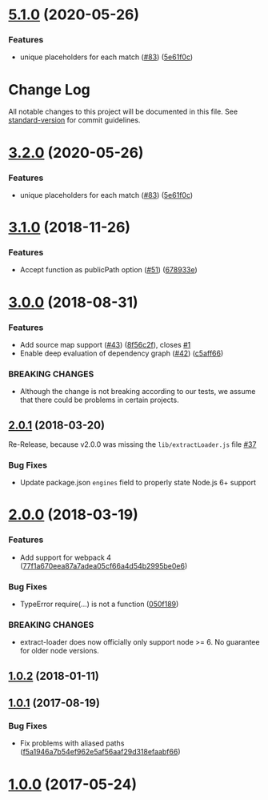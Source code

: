 # [5.1.0](https://github.com/peerigon/extract-loader/compare/v5.0.1...v5.1.0) (2020-05-26)


### Features

* unique placeholders for each match ([#83](https://github.com/peerigon/extract-loader/issues/83)) ([5e61f0c](https://github.com/peerigon/extract-loader/commit/5e61f0c345763d18d3f1be3622cabc86dac8077d))

# Change Log

All notable changes to this project will be documented in this file. See [standard-version](https://github.com/conventional-changelog/standard-version) for commit guidelines.

<a name="3.2.0"></a>
# [3.2.0](https://github.com/peerigon/extract-loader/compare/v5.0.1...v3.2.0) (2020-05-26)


### Features

* unique placeholders for each match ([#83](https://github.com/peerigon/extract-loader/issues/83)) ([5e61f0c](https://github.com/peerigon/extract-loader/commit/5e61f0c))



<a name="3.1.0"></a>
# [3.1.0](https://github.com/peerigon/extract-loader/compare/v3.0.0...v3.1.0) (2018-11-26)


### Features

* Accept function as publicPath option ([#51](https://github.com/peerigon/extract-loader/issues/51)) ([678933e](https://github.com/peerigon/extract-loader/commit/678933e))



<a name="3.0.0"></a>
# [3.0.0](https://github.com/peerigon/extract-loader/compare/v2.0.1...v3.0.0) (2018-08-31)


### Features

* Add source map support ([#43](https://github.com/peerigon/extract-loader/issues/43)) ([8f56c2f](https://github.com/peerigon/extract-loader/commit/8f56c2f)), closes [#1](https://github.com/peerigon/extract-loader/issues/1)
* Enable deep evaluation of dependency graph ([#42](https://github.com/peerigon/extract-loader/issues/42)) ([c5aff66](https://github.com/peerigon/extract-loader/commit/c5aff66))


### BREAKING CHANGES

* Although the change is not breaking according to our tests, we assume that there could be problems in certain projects.



<a name="2.0.1"></a>
## [2.0.1](https://github.com/peerigon/extract-loader/compare/v2.0.0...v2.0.1) (2018-03-20)

Re-Release, because v2.0.0 was missing the `lib/extractLoader.js` file [#37](https://github.com/peerigon/extract-loader/issues/37)

### Bug Fixes
*   Update package.json `engines` field to properly state Node.js 6+ support

<a name="2.0.0"></a>

# [2.0.0](https://github.com/peerigon/extract-loader/compare/v1.0.2...v2.0.0) (2018-03-19)

### Features

*   Add support for webpack 4 ([77f1a670eea87a7adea05cf66a4d54b2995be0e6](https://github.com/peerigon/extract-loader/commit/77f1a670eea87a7adea05cf66a4d54b2995be0e6))

### Bug Fixes

*   TypeError require(...) is not a function ([050f189](https://github.com/peerigon/extract-loader/commit/050f189))

### BREAKING CHANGES

*   extract-loader does now officially only support node >= 6. No guarantee for older node versions.

<a name="1.0.2"></a>

## [1.0.2](https://github.com/peerigon/extract-loader/compare/v1.0.1...v1.0.2) (2018-01-11)

<a name="1.0.1"></a>

## [1.0.1](https://github.com/peerigon/extract-loader/compare/v1.0.0...v1.0.1) (2017-08-19)

### Bug Fixes

*   Fix problems with aliased paths ([f5a1946a7b54ef962e5af56aaf29d318efaabf66](https://github.com/peerigon/extract-loader/commit/f5a1946a7b54ef962e5af56aaf29d318efaabf66))

<a name="1.0.0"></a>

# [1.0.0](https://github.com/peerigon/extract-loader/compare/v0.1.0...v1.0.0) (2017-05-24)
